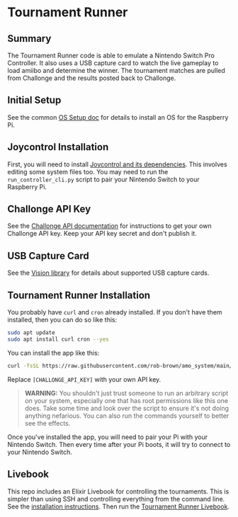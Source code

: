 # Tournament Runner

## Summary

The Tournament Runner code is able to emulate a Nintendo Switch Pro Controller. It
also uses a USB capture card to watch the live gameplay to load amiibo and determine
the winner. The tournament matches are pulled from Challonge and the results posted
back to Challonge.

## Initial Setup

See the common [OS Setup doc](../../docs/os-setup.markdown) for details to
install an OS for the Raspberry Pi.

## Joycontrol Installation

First, you will need to install
[Joycontrol and its dependencies](https://github.com/poohl/joycontrol).
This involves editing some system files too. You may need to run the
`run_controller_cli.py` script to pair your Nintendo Switch to your Raspberry Pi.

## Challonge API Key

See the [Challonge API documentation](https://api.challonge.com/v1) for instructions
to get your own Challonge API key. Keep your API key secret and don't publish it.

## USB Capture Card

See the [Vision library](../vision/README.md) for details about supported USB
capture cards.

## Tournament Runner Installation

You probably have `curl` and `cron` already installed. If you don't have them
installed, then you can do so like this:

```bash
sudo apt update
sudo apt install curl cron --yes
```

You can install the app like this:

```bash
curl -fsSL https://raw.githubusercontent.com/rob-brown/amo_system/main/apps/tournament_runner/install.sh | bash -s -- [CHALLONGE_API_KEY]
```

Replace `[CHALLONGE_API_KEY]` with your own API key.

> **WARNING:** You shouldn't just trust someone to run an arbitrary script on your
system, especially one that has root permissions like this one does. Take some
time and look over the script to ensure it's not doing anything nefarious. You
can also run the commands yourself to better see the effects.

Once you've installed the app, you will need to pair your Pi with your Nintendo
Switch. Then every time after your Pi boots, it will try to connect to your
Nintendo Switch.

## Livebook

This repo includes an Elixir Livebook for controlling the tournaments. This is
simpler than using SSH and controlling everything from the command line. See the
[installation instructions](../../notebooks/README.md). Then run the [Tournament
Runner Livebook](../../notebooks/tournament_runner.livemd).
